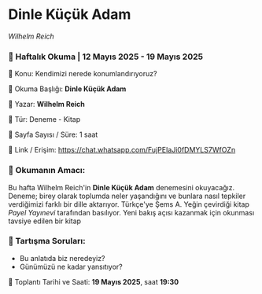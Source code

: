 # Dinle Küçük Adam
_Wilhelm Reich_

### 📖 Haftalık Okuma | 12 Mayıs 2025 - 19 Mayıs 2025

🔹 Konu: Kendimizi nerede konumlandırıyoruz?

🔹 Okuma Başlığı: **Dinle Küçük Adam**

🔹 Yazar: **Wilhelm Reich**

🔹 Tür: Deneme - Kitap

🔹 Sayfa Sayısı / Süre: 1 saat

🔹 Link / Erişim: https://chat.whatsapp.com/FujPEIaJi0fDMYLS7WfOZn

### 📌 Okumanın Amacı:

Bu hafta Wilhelm Reich'in **Dinle Küçük Adam** denemesini okuyacağız. Deneme; birey olarak toplumda neler yaşandığını ve bunlara nasıl tepkiler verdiğimizi farklı bir dille aktarıyor. Türkçe'ye Şems A. Yeğin çevirdiği kitap _Payel Yayınevi_ tarafından basılıyor. Yeni bakış açısı kazanmak için okunması tavsiye edilen bir kitap

### 🧭 Tartışma Soruları:

- Bu anlatıda biz neredeyiz?
- Günümüzü ne kadar yansıtıyor?

📅 Toplantı Tarihi ve Saati: **19 Mayıs 2025**, saat **19:30** 
